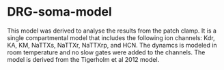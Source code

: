 # DRG-soma-model

This model was derived to analyse the results from the patch clamp. 
It is a single compartmental model that includes the following ion channels:
Kdr,
KA,
KM,
NaTTXs,
NaTTXr,
NaTTXrp,
and HCN.
The dynamcs is modeled in room temperature and no slow gates were added to the channels. 
The model is derived from the Tigerholm et al 2012 model.



